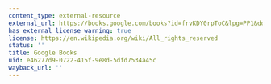```yaml
---
content_type: external-resource
external_url: https://books.google.com/books?id=frvKDY0rpToC&lpg=PP1&dq=cadillac%20desert&pg=PA1#v=onepage&q&f=false
has_external_license_warning: true
license: https://en.wikipedia.org/wiki/All_rights_reserved
status: ''
title: Google Books
uid: e46277d9-0722-415f-9e8d-5dfd7534a45c
wayback_url: ''
---
```


